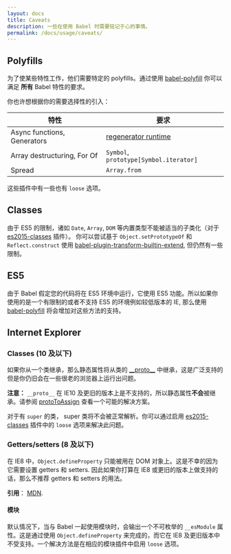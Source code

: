 ```yaml
---
layout: docs
title: Caveats
description: 一些在使用 Babel 时需要铭记于心的事情。
permalink: /docs/usage/caveats/
---
```


## Polyfills

为了使某些特性工作，他们需要特定的 polyfills。通过使用 [babel-polyfill](/docs/usage/polyfill) 你可以满足 **所有** Babel 特性的要求。

你也许想根据你的需要选择性的引入：

| 特性                     | 要求                                                                          |
| --------------------------- | ------------------------------------------------------------------------------------- |
| Async functions, Generators | [regenerator runtime](https://github.com/facebook/regenerator/tree/master/packages/regenerator-runtime) |
| Array destructuring, For Of | `Symbol`, `prototype[Symbol.iterator]`                                                |
| Spread                      | `Array.from`                                                                          |

这些插件中有一些也有 `loose` 选项。

## Classes

由于 ES5 的限制，诸如 `Date`, `Array`, `DOM` 等内置类型不能被适当的子类化（对于 [es2015-classes](/docs/plugins/transform-es2015-classes) 插件）。
你可以尝试基于 `Object.setPrototypeOf` 和 `Reflect.construct` 使用 [babel-plugin-transform-builtin-extend](https://github.com/loganfsmyth/babel-plugin-transform-builtin-extend), 但仍然有一些限制。

## ES5

由于 Babel 假定您的代码将在 ES5 环境中运行，它使用 ES5 功能。所以如果你使用的是一个有限制的或者不支持 ES5 的环境例如较低版本的 IE, 那么使用 [babel-polyfill](/docs/usage/polyfill) 将会增加对这些方法的支持。

## Internet Explorer

### Classes (10 及以下)

如果你从一个类继承，那么静态属性将从类的 [\_\_proto\_\_](https://developer.mozilla.org/en-US/docs/Web/JavaScript/Reference/Global_Objects/Object/proto) 中继承，这是广泛支持的但是你仍旧会在一些很老的浏览器上运行出问题。

**注意：** `__proto__` 在 IE10 及更旧的版本上是不支持的，所以静态属性**不会**被继承。请参阅 [protoToAssign](/docs/plugins/transform-proto-to-assign) 查看一个可能的解决方案。

对于有 `super` 的类， super 类将不会被正常解析。你可以通过启用 [es2015-classes](/docs/plugins/transform-es2015-classes) 插件中的 `loose` 选项来解决此问题。

### Getters/setters (8 及以下)

在 IE8 中，`Object.defineProperty` 只能被用在 DOM 对象上。这是不幸的因为它需要设置 getters 和 setters. 因此如果你打算在 IE8 或更旧的版本上做支持的话，那么不推荐 getters 和 setters 的用法。

**引用**： [MDN](https://developer.mozilla.org/en/docs/Web/JavaScript/Reference/Global_Objects/Object/defineProperty#Internet_Explorer_8_specific_notes).

#### 模块

默认情况下，当与 Babel 一起使用模块时，会输出一个不可枚举的 `__esModule` 属性。这是通过使用 `Object.defineProperty` 来完成的，而它在 IE8 及更旧版本中不受支持。一个解决方法是在相应的模块插件中启用 `loose` 选项。